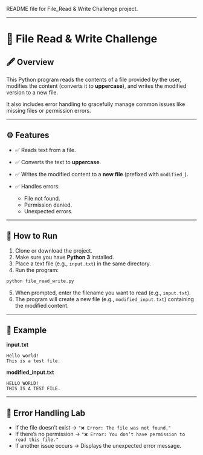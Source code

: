 README file for File_Read & Write Challenge project.

---

# 📂 File Read & Write Challenge

## 🖋️ Overview

This Python program reads the contents of a file provided by the user, modifies the content (converts it to **uppercase**), and writes the modified version to a new file.

It also includes error handling to gracefully manage common issues like missing files or permission errors.

---

## ⚙️ Features

* ✅ Reads text from a file.
* ✅ Converts the text to **uppercase**.
* ✅ Writes the modified content to a **new file** (prefixed with `modified_`).
* ✅ Handles errors:

  * File not found.
  * Permission denied.
  * Unexpected errors.

---

## 🚀 How to Run

1. Clone or download the project.
2. Make sure you have **Python 3** installed.
3. Place a text file (e.g., `input.txt`) in the same directory.
4. Run the program:

```bash
python file_read_write.py
```

5. When prompted, enter the filename you want to read (e.g., `input.txt`).
6. The program will create a new file (e.g., `modified_input.txt`) containing the modified content.

---

## 📌 Example

**input.txt**

```
Hello world!
This is a test file.
```

**modified\_input.txt**

```
HELLO WORLD!
THIS IS A TEST FILE.
```

---

## 🧪 Error Handling Lab

* If the file doesn’t exist → `"❌ Error: The file was not found."`
* If there’s no permission → `"❌ Error: You don’t have permission to read this file."`
* If another issue occurs → Displays the unexpected error message.
